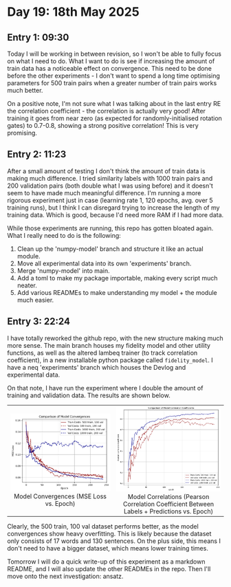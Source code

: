 # Day 19: 18th May 2025
## Entry 1: 09:30
Today I will be working in between revision, so I won't be able to fully focus on what I need to do. What I want to do is see if increasing the amount of train data has a noticeable effect on convergence. This need to be done before the other experiments - I don't want to spend a long time optimising parameters for 500 train pairs when a greater number of train pairs works much better.

On a positive note, I'm not sure what I was talking about in the last entry RE the correlation coefficient - the correlation is actually very good! After training it goes from near zero (as expected for randomly-initialised rotation gates) to 0.7-0.8, showing a strong positive correlation! This is very promising.

## Entry 2: 11:23
After a small amount of testing I don't think the amount of train data is making much difference. I tried similarity labels with 1000 train pairs and 200 validation pairs (both double what I was using before) and it doesn't seem to have made much meaningful difference. I'm running a more rigorous experiment just in case (learning rate 1, 120 epochs, avg. over 5 training runs), but I think I can disregard trying to increase the length of my training data. Which is good, because I'd need more RAM if I had more data.

While those experiments are running, this repo has gotten bloated again. What I really need to do is the following:
1. Clean up the 'numpy-model' branch and structure it like an actual module.
2. Move all experimental data into its own 'experiments' branch.
3. Merge 'numpy-model' into main.
4. Add a toml to make my package importable, making every script much neater.
5. Add various READMEs to make understanding my model + the module much easier.

## Entry 3: 22:24
I have totally reworked the github repo, with the new structure making much more sense. The main branch houses my fidelity model and other utility functions, as well as the altered lambeq trainer (to track correlation coefficient), in a new installable python package called `fidelity_model`. I have a neq 'experiments' branch which houses the Devlog and experimental data.

On that note, I have run the experiment where I double the amount of training and validation data. The results are shown below.

| | | 
|:-------------------------:|:-------------------------:|
|<img width="1604" alt="Model Convergences" src="../../experiments/num_train_val_pairs/Convergences.png">  Model Convergences (MSE Loss vs. Epoch) |  <img width="1604" alt="Model Correlations" src="../../experiments/num_train_val_pairs/Correlations.png"> Model Correlations (Pearson Correlation Coefficient Between Labels + Predictions vs. Epoch)

Clearly, the 500 train, 100 val dataset performs better, as the model convergences show heavy overfitting. This is likely because the dataset only consists of 17 words and 130 sentences. On the plus side, this means I don't need to have a bigger dataset, which means lower training times.

Tomorrow I will do a quick write-up of this experiment as a markdown README, and I will also update the other READMEs in the repo. Then I'll move onto the next investigation: ansatz.